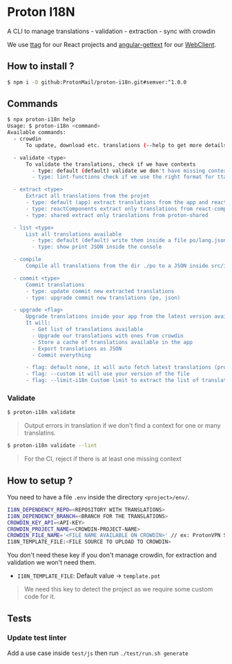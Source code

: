 # Proton I18N

A CLI to manage translations
    - validation
    - extraction
    - sync with crowdin

We use [ttag](https://github.com/ttag-org/ttag) for our React projects and [angular-gettext](https://github.com/rubenv/angular-gettext) for our [WebClient](https://github.com/ProtonMail/WebClient).


## How to install ?

```sh
$ npm i -D github:ProtonMail/proton-i18n.git#semver:^1.0.0
``` 

## Commands
```sh
$ npx proton-i18n help
Usage: $ proton-i18n <command>
Available commands:
  - crowdin
      To update, download etc. translations (--help to get more details)

  - validate <type>
      To validate the translations, check if we have contexts
        - type: default (default) validate we don't have missing context
        - type: lint-functions check if we use the right format for ttag

  - extract <type>
      Extract all translations from the projet
      - type: default (app) extract translations from the app and reactComponents + shared
      - type: reactComponents extract only translations from react-components
      - type: shared extract only translations from proton-shared

  - list <type>
      List all translations available
        - type: default (default) write them inside a file po/lang.json
        - type: show print JSON inside the console

  - compile
      Compile all translations from the dir ./po to a JSON inside src/i18n/<lang>.json

  - commit <type>
      Commit translations
      - type: update commit new extracted translations
      - type: upgrade commit new translations (po, json)

  - upgrade <flag>
      Upgrade translations inside your app from the latest version available on crowdin.
      It will:
        - Get list of translations available
        - Upgrade our translations with ones from crowdin
        - Store a cache of translations available in the app
        - Export translations as JSON
        - Commit everything

      - flag: default none, it will auto fetch latest translations (proton-i18n crowdin --list --type --limit=95)
      - flag: --custom it will use your version of the file
      - flag: --limit-i18n Custom limit to extract the list of translations available. Default 90.
``` 

### Validate

```sh
$ proton-i18n validate
``` 

> Output errors in translation if we don't find a context for one or many translatins.

```sh
$ proton-i18n validate --lint
``` 

> For the CI, reject if there is at least one missing context


## How to setup ?

You need to have a file `.env` inside the directory `<project>/env/`.
```sh
I18N_DEPENDENCY_REPO=<REPOSITORY WITH TRANSLATIONS>
I18N_DEPENDENCY_BRANCH=<BRANCH FOR THE TRANSLATIONS>
CROWDIN_KEY_API=<API-KEY>
CROWDIN_PROJECT_NAME=<CROWDIN-PROJECT-NAME>
CROWDIN_FILE_NAME='<FILE NAME AVAILABLE ON CROWDIN>' // ex: ProtonVPN Settings Website.pot
I18N_TEMPLATE_FILE:<FILE SOURCE TO UPLOAD TO CROWDIN>
``` 

You don't need these key if you don't manage crowdin, for extraction and validation we won't need them.

- `I18N_TEMPLATE_FILE`: Default value -> `template.pot`

> We need this key to detect the project as we require some custom code for it.


## Tests

### Update test linter

Add a use case inside `test/js` then run `./test/run.sh generate`
